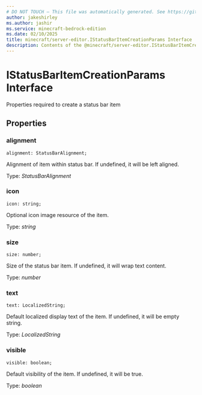 ```yaml
---
# DO NOT TOUCH — This file was automatically generated. See https://github.com/mojang/minecraftapidocsgenerator to modify descriptions, examples, etc.
author: jakeshirley
ms.author: jashir
ms.service: minecraft-bedrock-edition
ms.date: 02/10/2025
title: minecraft/server-editor.IStatusBarItemCreationParams Interface
description: Contents of the @minecraft/server-editor.IStatusBarItemCreationParams class.
---
```

# IStatusBarItemCreationParams Interface

Properties required to create a status bar item

## Properties

### **alignment**
`alignment: StatusBarAlignment;`

Alignment of item within status bar. If undefined, it will be left aligned.

Type: *StatusBarAlignment*

### **icon**
`icon: string;`

Optional icon image resource of the item.

Type: *string*

### **size**
`size: number;`

Size of the status bar item. If undefined, it will wrap text content.

Type: *number*

### **text**
`text: LocalizedString;`

Default localized display text of the item. If undefined, it will be empty string.

Type: *LocalizedString*

### **visible**
`visible: boolean;`

Default visibility of the item. If undefined, it will be true.

Type: *boolean*
